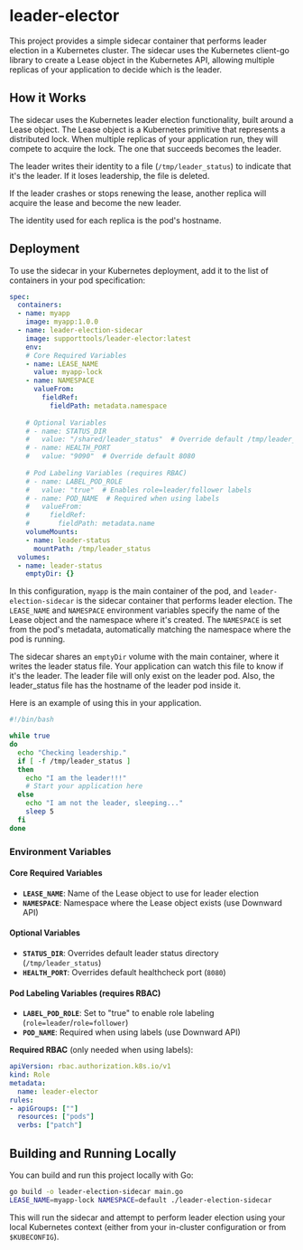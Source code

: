 # leader-elector

This project provides a simple sidecar container that performs leader election in a Kubernetes cluster. The sidecar uses the Kubernetes client-go library to create a Lease object in the Kubernetes API, allowing multiple replicas of your application to decide which is the leader.

## How it Works

The sidecar uses the Kubernetes leader election functionality, built around a Lease object. The Lease object is a Kubernetes primitive that represents a distributed lock. When multiple replicas of your application run, they will compete to acquire the lock. The one that succeeds becomes the leader.

The leader writes their identity to a file (`/tmp/leader_status`) to indicate that it's the leader. If it loses leadership, the file is deleted.

If the leader crashes or stops renewing the lease, another replica will acquire the lease and become the new leader.

The identity used for each replica is the pod's hostname.

## Deployment

To use the sidecar in your Kubernetes deployment, add it to the list of containers in your pod specification:

```yaml
spec:
  containers:
  - name: myapp
    image: myapp:1.0.0
  - name: leader-election-sidecar
    image: supporttools/leader-elector:latest
    env:
    # Core Required Variables
    - name: LEASE_NAME
      value: myapp-lock
    - name: NAMESPACE
      valueFrom:
        fieldRef:
          fieldPath: metadata.namespace
    
    # Optional Variables
    # - name: STATUS_DIR
    #   value: "/shared/leader_status"  # Override default /tmp/leader_status
    # - name: HEALTH_PORT
    #   value: "9090"  # Override default 8080
    
    # Pod Labeling Variables (requires RBAC)
    # - name: LABEL_POD_ROLE
    #   value: "true"  # Enables role=leader/follower labels
    # - name: POD_NAME  # Required when using labels
    #   valueFrom:
    #     fieldRef:
    #       fieldPath: metadata.name
    volumeMounts:
    - name: leader-status
      mountPath: /tmp/leader_status
  volumes:
  - name: leader-status
    emptyDir: {}
```

In this configuration, `myapp` is the main container of the pod, and `leader-election-sidecar` is the sidecar container that performs leader election. The `LEASE_NAME` and `NAMESPACE` environment variables specify the name of the Lease object and the namespace where it's created. The `NAMESPACE` is set from the pod's metadata, automatically matching the namespace where the pod is running.

The sidecar shares an `emptyDir` volume with the main container, where it writes the leader status file. Your application can watch this file to know if it's the leader. The leader file will only exist on the leader pod. Also, the leader_status file has the hostname of the leader pod inside it.

Here is an example of using this in your application.

```bash
#!/bin/bash

while true
do
  echo "Checking leadership."
  if [ -f /tmp/leader_status ]
  then
    echo "I am the leader!!!"
    # Start your application here
  else
    echo "I am not the leader, sleeping..."
    sleep 5
  fi
done
```

### Environment Variables

#### Core Required Variables
- **`LEASE_NAME`**: Name of the Lease object to use for leader election  
- **`NAMESPACE`**: Namespace where the Lease object exists (use Downward API)

#### Optional Variables
- **`STATUS_DIR`**: Overrides default leader status directory (`/tmp/leader_status`)
- **`HEALTH_PORT`**: Overrides default healthcheck port (`8080`)

#### Pod Labeling Variables (requires RBAC)
- **`LABEL_POD_ROLE`**: Set to "true" to enable role labeling (`role=leader`/`role=follower`)
- **`POD_NAME`**: Required when using labels (use Downward API)

**Required RBAC** (only needed when using labels):
```yaml
apiVersion: rbac.authorization.k8s.io/v1
kind: Role
metadata:
  name: leader-elector
rules:
- apiGroups: [""]
  resources: ["pods"]
  verbs: ["patch"]
```

## Building and Running Locally

You can build and run this project locally with Go:

```bash
go build -o leader-election-sidecar main.go
LEASE_NAME=myapp-lock NAMESPACE=default ./leader-election-sidecar
```

This will run the sidecar and attempt to perform leader election using your local Kubernetes context (either from your in-cluster configuration or from `$KUBECONFIG`).
